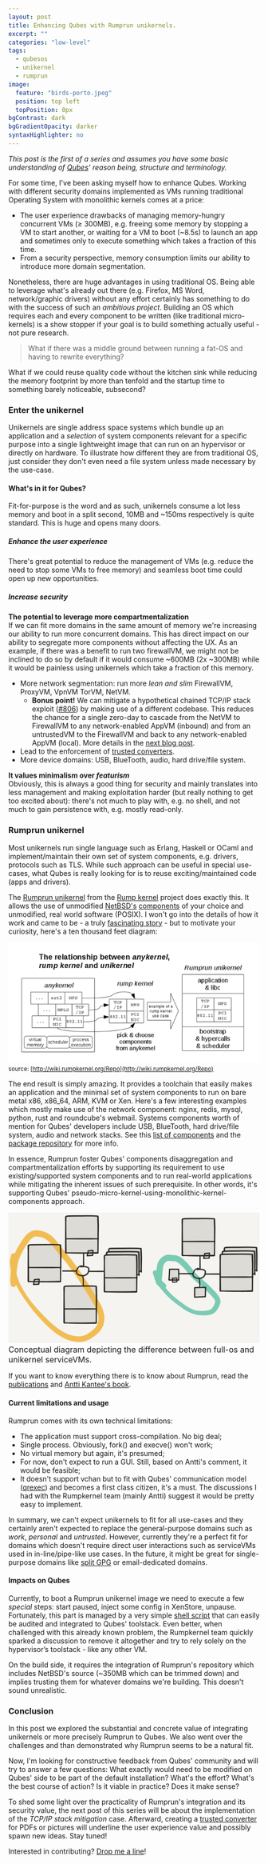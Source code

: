 ```yaml
---
layout: post
title: Enhancing Qubes with Rumprun unikernels.
excerpt: ""
categories: "low-level"
tags:
  - qubesos
  - unikernel
  - rumprun
image:
  feature: "birds-porto.jpeg"
  position: top left
  topPosition: 0px
bgContrast: dark
bgGradientOpacity: darker
syntaxHighlighter: no
---
```


_This post is the first of a series and assumes you have some basic understanding of [Qubes](https://qubes-os.org)' reason being, structure and terminology._

For some time, I've been asking myself how to enhance Qubes. Working with different security domains implemented as VMs running traditional Operating System with monolithic kernels comes at a price:

- The user experience drawbacks of managing memory-hungry concurrent VMs (&ge; 300MB), e.g. freeing some memory by stopping a VM to start another, or waiting for a VM to boot (~8.5s) to launch an app and sometimes only to execute something which takes a fraction of this time.
- From a security perspective, memory consumption limits our ability to introduce more domain segmentation.

Nonetheless, there are huge advantages in using traditional OS. Being able to leverage what's already out there (e.g. Firefox, MS Word, network/graphic drivers) without any effort certainly has something to do with the success of such an _ambitious project_. Building an OS which requires each and every component to be written (like traditional micro-kernels) is a show stopper if your goal is to build something actually useful - not pure research.

<blockquote class="largeQuote">
What if there was a middle ground between running a fat-OS and having to rewrite everything?
</blockquote>

What if we could reuse quality code without the kitchen sink while reducing the memory footprint by more than tenfold and the startup time to something barely noticeable, subsecond?

### Enter the unikernel

Unikernels are single address space systems which bundle up an application and a *selection* of system components relevant for a specific purpose into a single lightweight image that can run on an hypervisor or directly on hardware. To illustrate how different they are from traditional OS, just consider they don't even need a file system unless made necessary by the use-case.

#### What's in it for Qubes?

Fit-for-purpose is the word and as such, unikernels consume a lot less memory and boot in a split second, 10MB and ~150ms respectively is quite standard. This is huge and opens many doors.

##### Enhance the user experience

There's great potential to reduce the management of VMs (e.g. reduce the need to stop some VMs to free memory) and seamless boot time could open up new opportunities.

##### Increase security

**The potential to leverage more compartmentalization**  
  If we can fit more domains in the same amount of memory we're increasing our ability to run more concurrent domains. This has direct impact on our ability to segregate more components without affecting the UX. As an example, if there was a benefit to run two firewallVM, we might not be inclined to do so by default if it would consume ~600MB (2x ~300MB) while it would be painless using unikernels which take a fraction of this memory.

  - More network segmentation: run more _lean and slim_ FirewallVM, ProxyVM, VpnVM TorVM, NetVM.
    - **Bonus point!** We can mitigate a hypothetical chained TCP/IP stack exploit ([#806](https://github.com/QubesOS/qubes-issues/issues/806)) by making use of a different codebase. This reduces the chance for a single zero-day to cascade from the NetVM to FirewallVM to any network-enabled AppVM (inbound) and from an untrustedVM to the FirewallVM and back to any network-enabled AppVM (local). More details in the [next blog post](/immutable-tor-firewall-vm/).
  - Lead to the enforcement of [trusted converters](http://blog.invisiblethings.org/2013/02/21/converting-untrusted-pdfs-into-trusted.html).
  - More device domains: USB, BlueTooth, audio, hard drive/file system.

**It values minimalism over _featurism_**  
  Obviously, this is always a good thing for security and mainly translates into less management and making exploitation harder (but really nothing to get too excited about): there's not much to play with, e.g. no shell, and not much to gain persistence with, e.g. mostly read-only.

### Rumprun unikernel
Most unikernels run single language such as Erlang, Haskell or OCaml and implement/maintain their own set of system components, e.g. drivers, protocols such as TLS. While such approach can be useful in special use-cases, what Qubes is really looking for is to reuse exciting/maintained code (apps and drivers).

The [Rumprun unikernel](http://repo.rumpkernel.org/rumprun) from the [Rump kernel](http://rumpkernel.org) project does exactly this. It allows the use of unmodified [NetBSD's](https://netbsd.org) [components](/misc/rump-make_describe-2015-10.txt) of your choice and unmodified, real world software (POSIX). I won't go into the details of how it work and came to be - a truly [fascinating story](https://blog.xenproject.org/2015/08/06/on-rump-kernels-and-the-rumprun-unikernel/) - but to motivate your curiosity, here's a ten thousand feet diagram:

![anykernel and rumpkernel to unikernel](/img/posts/anyunirumpkernel.png)
<small>
source: [http://wiki.rumpkernel.org/Repo](http://wiki.rumpkernel.org/Repo)
</small>

The end result is simply amazing. It provides a toolchain that easily makes an application and the minimal set of system components to run on bare metal x86, x86_64, ARM, KVM or Xen. Here's a few interesting examples which mostly make use of the network component: nginx, redis, mysql, python, rust and roundcube's webmail. Systems components worth of mention for Qubes' developers include USB, BlueTooth, hard drive/file system, audio and network stacks. See this [list of components](/misc/rump-make_describe-2015-10.txt) and the [package repository](http://repo.rumpkernel.org/rumprun-packages) for more info.

In essence, Rumprun foster Qubes' components disaggregation and compartmentalization efforts by supporting its requirement to use existing/supported system components and to run real-world applications while mitigating the inherent issues of such prerequisite. In other words, it's supporting Qubes' pseudo-micro-kernel-using-monolithic-kernel-components approach.

![tcp ip stop reverse cascade](/img/posts/qubes-full-vs-uni.png)
<small style="font-size: 16px">
Conceptual diagram depicting the difference between full-os and unikernel serviceVMs.
</small>

If you want to know everything there is to know about Rumprun, read the [publications](http://wiki.rumpkernel.org/Info%3A-Publications-and-Talks) and [Antti Kantee's book](http://repo.rumpkernel.org/book).

#### Current limitations and usage

Rumprun comes with its own technical limitations:

- The application must support cross-compilation. No big deal;
- Single process. Obviously, fork() and execve() won't work;
- No virtual memory but again, it's presumed;
- For now, don't expect to run a GUI. Still, based on Antti's comment, it would be feasible;
- It doesn't support vchan but to fit with Qubes' communication model ([qrexec](https://www.qubes-os.org/en/doc/qrexec/)) and becomes a first class citizen, it's a must. The discussions I had with the Rumpkernel team (mainly Antti) suggest it would be pretty easy to implement.

In summary, we can't expect unikernels to fit for all use-cases and they certainly aren't expected to replace the general-purpose domains such as *work*, *personal* and *untrusted*. However, currently they're a perfect fit for domains which doesn't require direct user interactions such as serviceVMs used in in-line/pipe-like use cases. In the future, it might be great for single-purpose domains like [split GPG](https://www.qubes-os.org/doc/split-gpg/) or email-dedicated domains.

#### Impacts on Qubes

Currently, to boot a Rumprun unikernel image we need to execute a few *special* steps: start paused, inject some config in XenStore, unpause. Fortunately, this part is managed by a very simple [shell script](https://github.com/rumpkernel/rumprun/blob/master/app-tools/rumprun) that can easily be audited and integrated to Qubes' toolstack. Even better, when challenged with this already known problem, the Rumpkernel team quickly sparked a discussion to remove it altogether and try to rely solely on the hypervisor’s toolstack - like any other VM.

On the build side, it requires the integration of Rumprun's repository which includes NetBSD's source (~350MB which can be trimmed down) and implies trusting them for whatever domains we're building. This doesn't sound unrealistic.

### Conclusion

In this post we explored the substantial and concrete value of integrating unikernels or more precisely Rumprun to Qubes. We also went over the challenges and than demonstrated why Rumprun seems to be a natural fit.

Now, I'm looking for constructive feedback from Qubes' community and will try to answer a few questions: What exactly would need to be modified on Qubes' side to be part of the default installation? What's the effort? What's the best course of action? Is it viable in practice? Does it make sense?

To shed some light over the practicality of Rumprun's integration and its security value, the next post of this series will be about the implementation of the *TCP/IP stack mitigation* case. Afterward, creating a [trusted converter](http://theinvisiblethings.blogspot.ca/2013/02/converting-untrusted-pdfs-into-trusted.html) for PDFs or pictures will underline the user experience value and possibly spawn new ideas. Stay tuned!

Interested in contributing? [Drop me a line](/about/#contact)!
